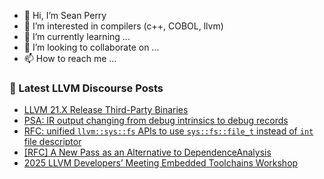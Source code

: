- 👋 Hi, I’m Sean Perry
- 👀 I’m interested in compilers (c++, COBOL, llvm)
- 🌱 I’m currently learning ...
- 💞️ I’m looking to collaborate on ...
- 📫 How to reach me ...

<!---
s66perry/s66perry is a ✨ special ✨ repository because its `README.md` (this file) appears on your GitHub profile.
You can click the Preview link to take a look at your changes.
--->
### 📕 Latest LLVM Discourse Posts

<!-- DISCOURSE-LLVM:START -->
- [LLVM 21.X Release Third-Party Binaries](https://discourse.llvm.org/t/llvm-21-x-release-third-party-binaries/87420#post_10)
- [PSA: IR output changing from debug intrinsics to debug records](https://discourse.llvm.org/t/psa-ir-output-changing-from-debug-intrinsics-to-debug-records/79578#post_12)
- [RFC: unified `llvm::sys::fs` APIs to use `sys::fs::file_t` instead of `int` file descriptor](https://discourse.llvm.org/t/rfc-unified-llvm-fs-apis-to-use-sys-file-t-instead-of-int-file-descriptor/88240#post_8)
- [[RFC] A New Pass as an Alternative to DependenceAnalysis](https://discourse.llvm.org/t/rfc-a-new-pass-as-an-alternative-to-dependenceanalysis/88403#post_6)
- [2025 LLVM Developers’ Meeting Embedded Toolchains Workshop](https://discourse.llvm.org/t/2025-llvm-developers-meeting-embedded-toolchains-workshop/88408#post_1)
<!-- DISCOURSE-LLVM:END -->
